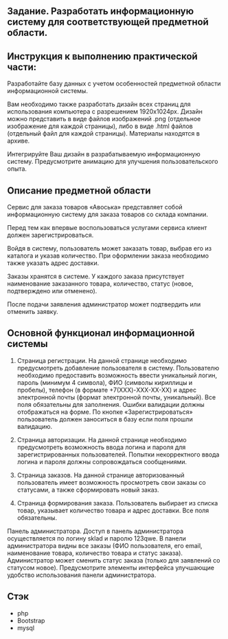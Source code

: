 ## Задание. Разработать информационную систему для соответствующей предметной области.


## Инструкция к выполнению практической части:

Разработайте базу данных с учетом особенностей предметной области информационной системы.

Вам необходимо также разработать дизайн всех страниц для использования компьютера с разрешением 1920x1024px. Дизайн можно представить в виде файлов изображений .png (отдельное изображение для каждой страницы), либо в виде .html файлов (отдельный файл для каждой страницы). Материалы находятся в архиве.

Интегрируйте Ваш дизайн в разрабатываемую информационную систему. Предусмотрите анимацию для улучшения пользовательского опыта.

## Описание предметной области

Сервис для заказа товаров «Авоська» представляет собой информационную систему для заказа товаров со склада компании.

Перед тем как впервые воспользоваться услугами сервиса клиент должен зарегистрироваться.

Войдя в систему, пользователь может заказать товар, выбрав его из каталога и указав количество. При оформлении заказа необходимо также указать адрес доставки.

Заказы хранятся в системе. У каждого заказа присутствует наименование заказанного товара, количество, статус (новое, подтверждено или отменено).

После подачи заявления администратор может подтвердить или отменить заявку.

## Основной функционал информационной системы

  1. Страница регистрации. На данной странице необходимо предусмотреть добавление пользователя в систему. Пользователю необходимо предоставить возможность ввести уникальный логин, пароль (минимум 4 символа), ФИО (символы кириллицы и пробелы), телефон (в формате +7(XXX)-XXX-XX-XX) и адрес электронной почты (формат электронной почты, уникальный). Все поля обязательны для заполнения.  Ошибки валидации должны отображаться на форме. По кнопке «Зарегистрироваться» пользователь должен заноситься в базу если поля прошли валидацию.
  
  2. Страница авторизации. На данной странице необходимо предусмотреть возможность ввода логина и пароля для зарегистрированных пользователей. Попытки некорректного ввода логина и пароля должны сопровождаться сообщениями.
  
  3. Страница заказов. На данной странице авторизованный пользователь имеет возможность просмотреть свои заказы со статусами, а также сформировать новый заказ.
  
  4. Страница формирования заказа. Пользователь выбирает из списка товар, указывает количество товара и адрес доставки. Все поля обязательны.

Панель администратора. Доступ в панель администратора осуществляется по логину sklad и паролю 123qwe. В панели администратора видны все заказы (ФИО пользователя, его email, наименование товара, количество товара и статус заказа). Администратор может сменить статус заказа (только для заявлений со статусом новое). Предусмотрите элементы интерфейса улучшающие удобство использования панели администратора.

## Cтэк 
 - php
 - Bootstrap
 - mysql
